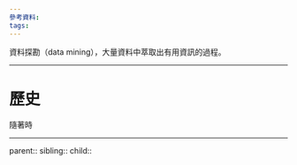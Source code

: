 ```yaml
---
參考資料:
tags:
---
```

資料探勘（data mining），大量資料中萃取出有用資訊的過程。
- - -
# 歷史
隨著時
- - -
parent::
sibling::
child::